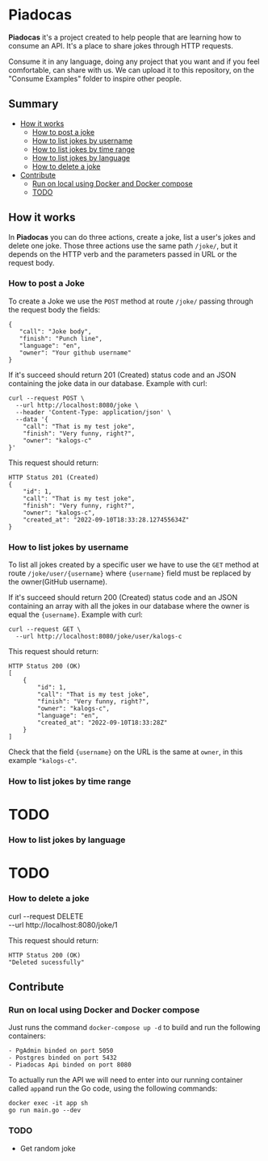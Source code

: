 # Piadocas

**Piadocas** it's a project created to help people that are learning how to
consume an API. It's a place to share jokes through HTTP requests.

Consume it in any language, doing any project that you want and if you feel
comfortable, can share with us. We can upload it to this repository, on the
"Consume Examples" folder to inspire other people.

## Summary

- [How it works](#how-it-works)
  - [How to post a joke](#how-to-post-an-joke)
  - [How to list jokes by username](#how-to-list-jokes-by-username)
  - [How to list jokes by time range](#how-to-list-jokes-by-timerange)
  - [How to list jokes by language](#how-to-list-jokes-by-language)
  - [How to delete a joke](#how-to-delete-an-joke)
- [Contribute](#contribute)
  - [Run on local using Docker and Docker compose](#run-on-local-using-docker-and-docker-compose)
  - [TODO](#todo)

## How it works

In **Piadocas** you can do three actions, create a joke, list a user's jokes and
delete one joke. Those three actions use the same path `/joke/`, but it depends
on the HTTP verb and the parameters passed in URL or the request body.

### How to post a Joke

To create a Joke we use the `POST` method at route `/joke/` passing through the
request body the fields:

```
{
   "call": "Joke body",
   "finish": "Punch line",
   "language": "en",
   "owner": "Your github username"
}
```

If it's succeed should return 201 (Created) status code and an JSON containing
the joke data in our database. Example with curl:

```
curl --request POST \
  --url http://localhost:8080/joke \
  --header 'Content-Type: application/json' \
  --data '{
	"call": "That is my test joke",
	"finish": "Very funny, right?",
	"owner": "kalogs-c"
}'
```

This request should return:

```
HTTP Status 201 (Created)
{
	"id": 1,
	"call": "That is my test joke",
	"finish": "Very funny, right?",
	"owner": "kalogs-c",
	"created_at": "2022-09-10T18:33:28.127455634Z"
}
```

### How to list jokes by username

To list all jokes created by a specific user we have to use the `GET` method at
route `/joke/user/{username}` where `{username}` field must be replaced by the
owner(GitHub username).

If it's succeed should return 200 (Created) status code and an JSON containing
an array with all the jokes in our database where the owner is equal the
`{username}`. Example with curl:

```
curl --request GET \
  --url http://localhost:8080/joke/user/kalogs-c
```

This request should return:

```
HTTP Status 200 (OK)
[
	{
		"id": 1,
		"call": "That is my test joke",
		"finish": "Very funny, right?",
		"owner": "kalogs-c",
        "language": "en",
		"created_at": "2022-09-10T18:33:28Z"
	}
]
```

Check that the field `{username}` on the URL is the same at `owner`, in this
example `"kalogs-c"`.

### How to list jokes by time range

# TODO

### How to list jokes by language

# TODO

### How to delete a joke

curl --request DELETE\
--url http://localhost:8080/joke/1

This request should return:

```
HTTP Status 200 (OK)
"Deleted sucessfully"
```

## Contribute

### Run on local using Docker and Docker compose

Just runs the command `docker-compose up -d` to build and run the following
containers:

    - PgAdmin binded on port 5050
    - Postgres binded on port 5432
    - Piadocas Api binded on port 8080

To actually run the API we will need to enter into our running container called
`app`and run the Go code, using the following commands:

```
docker exec -it app sh
go run main.go --dev
```

### TODO

- Get random joke
